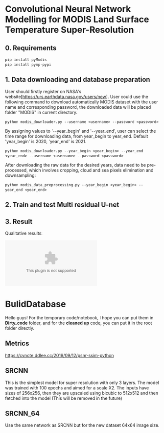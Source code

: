 
# Convolutional Neural Network Modelling for MODIS Land Surface Temperature Super-Resolution

## 0. Requirements

```
pip install pyModis
pip install pymp-pypi
```

## 1. Data downloading and database preparation
User should firstly register on NASA's website[https://urs.earthdata.nasa.gov/users/new]. 
User could use the following command to download automatically MODIS dataset with the user name and corresponding password, the downloaded data will be placed folder "MODIS" in current directory.
```
python modis_downloader.py --username <username> --password <password> 
```

By assigning values to '--year_begin' and '--year_end', user can select the time range for downloading data, from year_begin to year_end. Default 'year_begin' is 2020, 'year_end' is 2021.
```
python modis_downloader.py --year_begin <year_begin> --year_end <year_end> --username <username> --password <password> 
```

After downloading the raw data for the desired years, data need to be pre-processed, which involves cropping, cloud and sea pixels elimination and downsampling:
```
python modis_data_preprocessing.py --year_begin <year_begin> --year_end <year_end>
```

## 2. Train and test Multi residual U-net

## 3. Result

Qualitative results:

![Results](images/index_3800jet.eps)



# BulidDatabase
Hello guys! For the temporary code/notebook, I hope you can put them in **Dirty_code** folder, and for the **cleaned up** code, you can put it in the root folder directly.

## Metrics
https://cvnote.ddlee.cc/2019/09/12/psnr-ssim-python

## SRCNN
This is the simplest model for super resolution with only 3 layers. The model was trained with 100 epochs and aimed for a scale X2. The inputs have sizes of 256x256, then they are upscaled using bicubic to 512x512 and then fetched into the model (This will be removed in the future)

## SRCNN_64
Use the same network as SRCNN but for the new dataset 64x64 image size.
